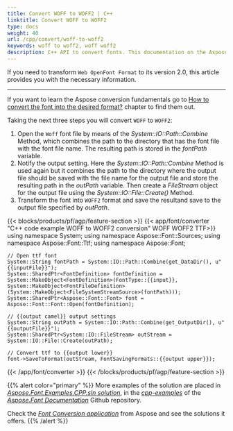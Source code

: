 ```yaml
---
title: Convert WOFF to WOFF2 | C++
linktitle: Convert WOFF to WOFF2
type: docs
weight: 40
url: /cpp/convert/woff-to-woff2
keywords: woff to woff2, woff woff2
description: C++ API to convert fonts. This documentation on the Aspose solution is aimed to help you with the conversion from woff to woff2 format.
---
```


If you need to transform `Web OpenFont Format` to its version 2.0, this article provides you with the necessary information.
_____

If you want to learn the Aspose conversion fundamentals go to 
 [How to convert the font into the desired format?](https://docs.aspose.com//font/cpp/convert/#how-to-convert-the-font-into-the-desired-format) chapter to find them out.

 Taking the next three steps you will convert `WOFF` to `WOFF2`:

1. Open the `Woff` font file by means of the *System::IO::Path::Combine* Method, which combines the path to the directory that has the font file with the font file name. The resulting path is stored in the *fontPath* variable.
2. Notify the output setting. Here the *System::IO::Path::Combine* Method is used again but it combines the path to the directory where the output file should be saved with the file name for the output file and store the resulting path in the *outPath* variable. Then create a *FileStream* object for the output file using the *System::IO::File::Create()* Method.
3. Transform the font into `WOFF2` format and save the resultand save to the output file specified by *outPath*.

{{< blocks/products/pf/agp/feature-section >}}
{{< app/font/converter "C++ code example WOFF to WOFF2 conversion" WOFF WOFF2 TTF>}}
    using namespace System;
    using namespace Aspose::Font::Sources;
    using namespace Aspose::Font::Ttf;
    using namespace Aspose::Font;

    // Open ttf font
    System::String fontPath = System::IO::Path::Combine(get_DataDir(), u"{{inputFile}}");
    System::SharedPtr<FontDefinition> fontDefinition = System::MakeObject<FontDefinition>(FontType::{{input}}, System::MakeObject<FontFileDefinition>(System::MakeObject<FileSystemStreamSource>(fontPath)));
    System::SharedPtr<Aspose::Font::Font> font = Aspose::Font::Font::Open(fontDefinition);

    // {{output camel}} output settings
    System::String outPath = System::IO::Path::Combine(get_OutputDir(), u"{{outputFile}}");
    System::SharedPtr<System::IO::FileStream> outStream = System::IO::File::Create(outPath);

    // Convert ttf to {{output lower}}
    font->SaveToFormat(outStream, FontSavingFormats::{{output upper}});
{{< /app/font/converter >}}
{{< /blocks/products/pf/agp/feature-section >}}

{{% alert color="primary" %}}
More examples of the solution are placed in [*Aspose.Font.Examples.CPP.sln solution*](https://github.com/aspose-font/Aspose.Font-Documentation/tree/master/cpp-examples), in the [*cpp-examples*](https://github.com/aspose-font/Aspose.Font-Documentation/tree/master/cpp-examples) of the [*Aspose.Font Documentation*](https://github.com/aspose-font/Aspose.Font-Documentation) Github repository.

Check the [*Font Conversion application*](https://products.aspose.app/font/conversion) from Aspose and see the solutions it offers.
{{% /alert %}}